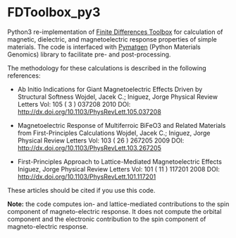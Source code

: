 # FDToolbox_py3

Python3 re-implementation of [Finite Differences Toolbox](https://github.com/jcwojdel/FDToolbox) for calculation of magnetic, 
dielectric, and magnetoelectric response properties of simple materials. The code is interfaced with [Pymatgen](https://pymatgen.org/) 
(Python Materials Genomics) library to facilitate pre- and post-processing.

The methodology for these calculations is described in the following references:

  - Ab Initio Indications for Giant Magnetoelectric Effects Driven by
  Structural Softness
  Wojdel, Jacek C.; Iniguez, Jorge
  Physical Review Letters Vol: 105 ( 3 ) 037208 2010
  DOI: http://dx.doi.org/10.1103/PhysRevLett.105.037208

  - Magnetoelectric Response of Multiferroic BiFeO3 and Related Materials
  from First-Principles Calculations
  Wojdel, Jacek C.; Iniguez, Jorge
  Physical Review Letters Vol: 103 ( 26 ) 267205 2009
  DOI: http://dx.doi.org/10.1103/PhysRevLett.103.267205

  - First-Principles Approach to Lattice-Mediated Magnetoelectric Effects
  Iniguez, Jorge
  Physical Review Letters Vol: 101 ( 11 ) 117201  2008
  DOI: http://dx.doi.org/10.1103/PhysRevLett.101.117201
  
  These articles should be cited if you use this code. 
  
  **Note:** the code computes ion- and lattice-mediated contributions to the spin component of magneto-electric response. 
  It does not compute the orbital component and the electronic contribution to the spin component of magneto-electric 
  response. 
